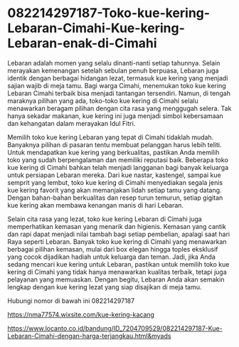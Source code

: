 # 082214297187-Toko-kue-kering-Lebaran-Cimahi-Kue-kering-Lebaran-enak-di-Cimahi

Lebaran adalah momen yang selalu dinanti-nanti setiap tahunnya. Selain merayakan kemenangan setelah sebulan penuh berpuasa, Lebaran juga identik dengan berbagai hidangan lezat, termasuk kue kering yang menjadi sajian wajib di meja tamu. Bagi warga Cimahi, menemukan toko kue kering Lebaran Cimahi terbaik bisa menjadi tantangan tersendiri. Namun, di tengah maraknya pilihan yang ada, toko-toko kue kering di Cimahi selalu menawarkan beragam pilihan dengan cita rasa yang menggugah selera. Tak hanya sekadar makanan, kue kering ini juga menjadi simbol kebersamaan dan kehangatan dalam merayakan Idul Fitri.

Memilih toko kue kering Lebaran yang tepat di Cimahi tidaklah mudah. Banyaknya pilihan di pasaran tentu membuat pelanggan harus lebih teliti. Untuk mendapatkan kue kering yang berkualitas, pastikan Anda memilih toko yang sudah berpengalaman dan memiliki reputasi baik. Beberapa toko kue kering di Cimahi bahkan telah menjadi langganan bagi banyak keluarga untuk persiapan Lebaran mereka. Dari kue nastar, kastengel, sampai kue semprit yang lembut, toko kue kering di Cimahi menyediakan segala jenis kue kering favorit yang akan memanjakan lidah setiap tamu yang datang. Dengan bahan-bahan berkualitas dan resep turun temurun, setiap gigitan kue kering akan membawa kenangan manis di hari Lebaran.

Selain cita rasa yang lezat, toko kue kering Lebaran di Cimahi juga memperhatikan kemasan yang menarik dan higienis. Kemasan yang cantik dan rapi dapat menjadi nilai tambah bagi setiap pembelian, apalagi saat hari Raya seperti Lebaran. Banyak toko kue kering di Cimahi yang menawarkan berbagai pilihan kemasan, mulai dari box elegan hingga toples eksklusif yang cocok dijadikan hadiah untuk keluarga dan teman. Jadi, jika Anda sedang mencari kue kering untuk Lebaran, pastikan untuk memilih toko kue kering di Cimahi yang tidak hanya menawarkan kualitas terbaik, tetapi juga pelayanan yang memuaskan. Dengan begitu, Lebaran Anda akan semakin lengkap dengan kue kering lezat yang siap disajikan di meja tamu.

Hubungi nomor di bawah ini
082214297187

https://nma77574.wixsite.com/kue-kering-kacang

https://www.locanto.co.id/bandung/ID_7204709529/082214297187-Kue-Lebaran-Cimahi-dengan-harga-terjangkau.html&myads
